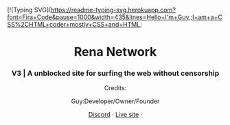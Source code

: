 [![Typing SVG](https://readme-typing-svg.herokuapp.com?font=Fira+Code&pause=1000&width=435&lines=Hello+I'm+Guy,;I+am+a+CSS%2CHTML+coder+mostly+CSS+and+HTML;
<div align="center">
<h1>Rena Network</h1>
<h3>V3 | A unblocked site for surfing the web without censorship</h3>
<p>
Credits:

Guy:Developer/Owner/Founder
 </p>


<p align="center">
<a target="_blank" href="https://discord.gg/zxeTgRc5rF">Discord</a> · 
<a target="_blank" href="https://rnv3.pages.dev">Live site</a> · 

</p>

<div align='center'>
